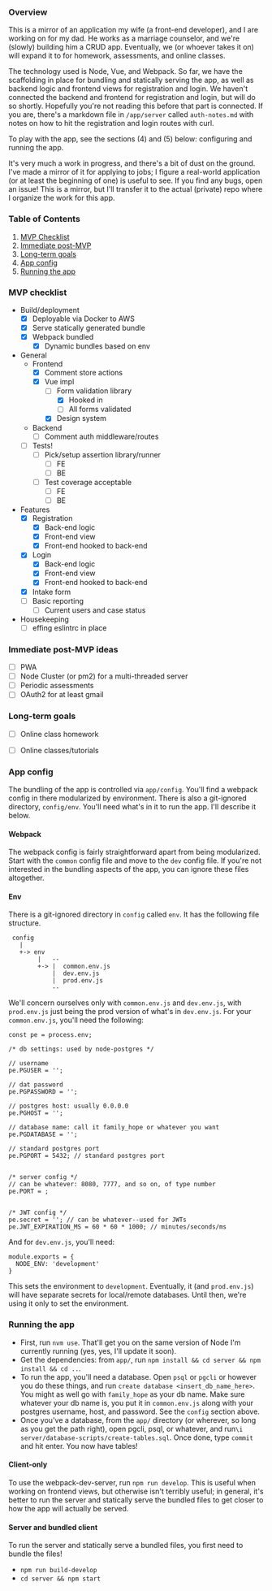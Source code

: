 ### Overview
This is a mirror of an application my wife (a front-end developer), and I are working on for my dad. He works as a marriage counselor, and we're (slowly) building him a CRUD app. Eventually, we (or whoever takes it on) will expand it to for homework, assessments, and online classes.

The technology used is Node, Vue, and Webpack. So far, we have the scaffolding in place for bundling and statically serving the app, as well as backend logic and frontend views for registration and login. We haven't connected the backend and frontend for registration and login, but will do so shortly. Hopefully you're not reading this before that part is connected. If you are, there's a markdown file in `/app/server` called `auth-notes.md` with notes on how to hit the registration and login routes with curl.

To play with the app, see the sections (4) and (5) below: configuring and running the app.

It's very much a work in progress, and there's a bit of dust on the ground. I've made a mirror of it for applying to jobs; I figure a real-world application (or at least the beginning of one) is useful to see. If you find any bugs, open an issue! This is a mirror, but I'll transfer it to the actual (private) repo where I organize the work for this app.


### <a name="ToC"></a>Table of Contents
1. [MVP Checklist](#mvp)
2. [Immediate post-MVP](#post-mvp)
3. [Long-term goals](#long-term-goals)
4. [App config](#config)
5. [Running the app](#running-app)

### <a name="mvp"></a> MVP checklist
- Build/deployment
  - [x] Deployable via Docker to AWS
  - [x] Serve statically generated bundle
  - [x] Webpack bundled
    - [x] Dynamic bundles based on env
- General
  - Frontend
    - [x] Comment store actions
    - [x] Vue impl
      - [ ] Form validation library
        - [x] Hooked in
        - [ ] All forms validated
      - [x] Design system
  - Backend
    - [ ] Comment auth middleware/routes
  - [ ] Tests!
    - [ ] Pick/setup assertion library/runner
      - [ ] FE
      - [ ] BE
    - [ ] Test coverage acceptable
      - [ ] FE
      - [ ] BE
- Features
  - [x] Registration
    - [x] Back-end logic
    - [x] Front-end view
    - [x] Front-end hooked to back-end
  - [x] Login
    - [x] Back-end logic
    - [x] Front-end view
    - [x] Front-end hooked to back-end
  - [x] Intake form
  - [ ] Basic reporting
    - [ ] Current users and case status
- Housekeeping
  - [ ] effing eslintrc in place

### <a name="post-mvp"></a> Immediate post-MVP ideas
- [ ] PWA
- [ ] Node Cluster (or pm2) for a multi-threaded server
- [ ] Periodic assessments
- [ ] OAuth2 for at least gmail

### <a name="long-term-goals"></a> Long-term goals
- [ ] Online class homework
- [ ] Online classes/tutorials


### <a name="config"></a>App config
The bundling of the app is controlled via `app/config`. You'll find a webpack config in there modularized by environment. There is also a git-ignored directory, `config/env`. You'll need what's in it to run the app. I'll describe it below.

#### <a name="webpack"></a> Webpack
The webpack config is fairly straightforward apart from being modularized. Start with the `common` config file and move to the `dev` config file. If you're not interested in the bundling aspects of the app, you can ignore these files altogether.

#### <a name="env"></a> Env
There is a git-ignored directory in `config` called `env`. It has the following file structure.

```
 config
   |
   +-> env
        |   --
        +-> |  common.env.js
            |  dev.env.js
            |  prod.env.js
            --
```

We'll concern ourselves only with `common.env.js` and `dev.env.js`, with `prod.env.js` just being the prod version of what's in `dev.env.js`. For your `common.env.js`, you'll need the following:

```
const pe = process.env;

/* db settings: used by node-postgres */

// username
pe.PGUSER = '';

// dat password
pe.PGPASSWORD = '';

// postgres host: usually 0.0.0.0
pe.PGHOST = '';

// database name: call it family_hope or whatever you want
pe.PGDATABASE = '';

// standard postgres port
pe.PGPORT = 5432; // standard postgres port


/* server config */
// can be whatever: 8080, 7777, and so on, of type number
pe.PORT = ;


/* JWT config */
pe.secret = ''; // can be whatever--used for JWTs
pe.JWT_EXPIRATION_MS = 60 * 60 * 1000; // minutes/seconds/ms
```

And for `dev.env.js`, you'll need:

```
module.exports = {
  NODE_ENV: 'development'
}
```

This sets the environment to `development`. Eventually, it (and `prod.env.js`) will have separate secrets for local/remote databases. Until then, we're using it only to set the environment.


### <a name="running-app"></a> Running the app
- First, run `nvm use`. That'll get you on the same version of Node I'm currently running (yes, yes, I'll update it soon).
- Get the dependencies: from `app/`, run `npm install && cd server && npm install && cd ..`.
- To run the app, you'll need a database. Open `psql` or `pgcli` or however you do these things, and run `create database <insert_db_name_here>`. You might as well go with `family_hope` as your db name. Make sure whatever your db name is, you put it in `common.env.js` along with your postgres username, host, and password. See the `config` section above.
- Once you've a database, from the `app/` directory (or wherever, so long as you get the path right), open pgcli, psql, or whatever, and run`\i server/database-scripts/create-tables.sql`. Once done, type `commit` and hit enter. You now have tables!

#### Client-only
To use the webpack-dev-server, run `npm run develop`. This is useful when working on frontend views, but otherwise isn't terribly useful; in general, it's better to run the server and statically serve the bundled files to get closer to how the app will actually be served.

#### Server and bundled client
To run the server and statically serve a bundled files, you first need to bundle the files!

- `npm run build-develop`
- `cd server && npm start`

